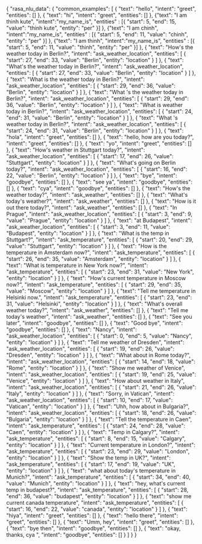 {
  "rasa_nlu_data": {
    "common_examples": [
      {
        "text": "hello",
        "intent": "greet",
        "entities": []
      },
      {
        "text": "hi",
        "intent": "greet",
        "entities": []
      },
      {"text": "I am thinh kute",
      "intent":"my_name_is",
      "entities" :           [{
            "start": 5,
            "end": 15,
            "value": "thinh kute",
            "entity": "per"
          }]
      },
      {"text": "I am chinh",
      "intent":"my_name_is",
      "entities" :           [{
            "start": 5,
            "end": 11,
            "value": "chinh",
            "entity": "per"
          }]
      },
                {"text": "I am thinh",
      "intent":"my_name_is",
      "entities" :           [{
            "start": 5,
            "end": 11,
            "value": "thinh",
            "entity": "per"
          }]
      },
      {
        "text": "How's the weather today in Berlin?",
        "intent": "ask_weather_location",
        "entities": [
          {
            "start": 27,
            "end": 33,
            "value": "Berlin",
            "entity": "location"
          }
        ]
      },
      {
        "text": "What's the weather today in Berlin?",
        "intent": "ask_weather_location",
        "entities": [
          {
            "start": 27,
            "end": 33,
            "value": "Berlin",
            "entity": "location"
          }
        ]
      },
      {
        "text": "What is the weather today in Berlin?",
        "intent": "ask_weather_location",
        "entities": [
          {
            "start": 29,
            "end": 36,
            "value": "Berlin",
            "entity": "location"
          }
        ]
      },
            {
        "text": "What 's the weather today in Berlin?",
        "intent": "ask_weather_location",
        "entities": [
          {
            "start": 29,
            "end": 36,
            "value": "Berlin",
            "entity": "location"
          }
        ]
      },
            {
        "text": "What is weather today in Berlin?",
        "intent": "ask_weather_location",
        "entities": [
          {
            "start": 24,
            "end": 31,
            "value": "Berlin",
            "entity": "location"
          }
        ]
      },
                  {
        "text": "What 's weather today in Berlin?",
        "intent": "ask_weather_location",
        "entities": [
          {
            "start": 24,
            "end": 31,
            "value": "Berlin",
            "entity": "location"
          }
        ]
      },
      {
        "text": "hola",
        "intent": "greet",
        "entities": []
      },
      {
        "text": "hello, how are you today?",
        "intent": "greet",
        "entities": []
      },
      {
        "text": "yo",
        "intent": "greet",
        "entities": []
      },
      {
        "text": "How's weather in Stuttgart today?",
        "intent": "ask_weather_location",
        "entities": [
          {
            "start": 17,
            "end": 26,
            "value": "Stuttgart",
            "entity": "location"
          }
        ]
      },
      {
        "text": "What's going on Berlin today?",
        "intent": "ask_weather_location",
        "entities": [
          {
            "start": 16,
            "end": 22,
            "value": "Berlin",
            "entity": "location"
          }
        ]
      },
      {
        "text": "bye",
        "intent": "goodbye",
        "entities": []
      },
      {
        "text": "see ya",
        "intent": "goodbye",
        "entities": []
      },
      {
        "text": "cya",
        "intent": "goodbye",
        "entities": []
      },
      {
        "text": "How's the weather today?",
        "intent": "ask_weather",
        "entities": []
      },
      {
        "text": "What's today's weather?",
        "intent": "ask_weather",
        "entities": []
      },
      {
        "text": "How is it out there today?",
        "intent": "ask_weather",
        "entities": []
      },
      {
        "text": "In Prague",
        "intent": "ask_weather_location",
        "entities": [
          {
            "start": 3,
            "end": 9,
            "value": "Prague",
            "entity": "location"
          }
        ]
      },
      {
        "text": "at Budapest",
        "intent": "ask_weather_location",
        "entities": [
          {
            "start": 3,
            "end": 11,
            "value": "Budapest",
            "entity": "location"
          }
        ]
      },
      {
        "text": "What is the temp in Stuttgart?",
        "intent": "ask_temperature",
        "entities": [
          {
            "start": 20,
            "end": 29,
            "value": "Stuttgart",
            "entity": "location"
          }
        ]
      },
      {
        "text": "How is the temperature in Amsterdam now?",
        "intent": "ask_temperature",
        "entities": [
          {
            "start": 26,
            "end": 35,
            "value": "Amsterdam",
            "entity": "location"
          }
        ]
      },
      {
        "text": "What is temperature in New York now?",
        "intent": "ask_temperature",
        "entities": [
          {
            "start": 23,
            "end": 31,
            "value": "New York",
            "entity": "location"
          }
        ]
      },
      {
        "text": "How's current temperature in Moscow now?",
        "intent": "ask_temperature",
        "entities": [
          {
            "start": 29,
            "end": 35,
            "value": "Moscow",
            "entity": "location"
          }
        ]
      },
      {
        "text": "Tell me temperature in Helsinki now.",
        "intent": "ask_temperature",
        "entities": [
          {
            "start": 23,
            "end": 31,
            "value": "Helsinki",
            "entity": "location"
          }
        ]
      },
      {
        "text": "What's overall weather today?",
        "intent": "ask_weather",
        "entities": []
      },
      {
        "text": "Tell me today's weather",
        "intent": "ask_weather",
        "entities": []
      },
      {
        "text": "See you later",
        "intent": "goodbye",
        "entities": []
      },
      {
        "text": "Good bye",
        "intent": "goodbye",
        "entities": []
      },
      {
        "text": "Nancy",
        "intent": "ask_weather_location",
        "entities": [
          {
            "start": 0,
            "end": 5,
            "value": "Nancy",
            "entity": "location"
          }
        ]
      },
      {
        "text": "Tell me weather of Dresden",
        "intent": "ask_weather_location",
        "entities": [
          {
            "start": 19,
            "end": 26,
            "value": "Dresden",
            "entity": "location"
          }
        ]
      },
      {
        "text": "What about in Rome today?",
        "intent": "ask_weather_location",
        "entities": [
          {
            "start": 14,
            "end": 18,
            "value": "Rome",
            "entity": "location"
          }
        ]
      },
      {
        "text": "Show me weather of Venice",
        "intent": "ask_weather_location",
        "entities": [
          {
            "start": 19,
            "end": 25,
            "value": "Venice",
            "entity": "location"
          }
        ]
      },
      {
        "text": "How about weather in Italy",
        "intent": "ask_weather_location",
        "entities": [
          {
            "start": 21,
            "end": 26,
            "value": "Italy",
            "entity": "location"
          }
        ]
      },
      {
        "text": "Sorry, in Vatican",
        "intent": "ask_weather_location",
        "entities": [
          {
            "start": 10,
            "end": 17,
            "value": "Vatican",
            "entity": "location"
          }
        ]
      },
      {
        "text": "Uhh, how about in Bulgaria?",
        "intent": "ask_weather_location",
        "entities": [
          {
            "start": 18,
            "end": 26,
            "value": "Bulgaria",
            "entity": "location"
          }
        ]
      },
      {
        "text": "Tell the temperature in Caen",
        "intent": "ask_temperature",
        "entities": [
          {
            "start": 24,
            "end": 28,
            "value": "Caen",
            "entity": "location"
          }
        ]
      },
      {
        "text": "Temp in Calgary?",
        "intent": "ask_temperature",
        "entities": [
          {
            "start": 8,
            "end": 15,
            "value": "Calgary",
            "entity": "location"
          }
        ]
      },
      {
        "text": "Current temperature in London?",
        "intent": "ask_temperature",
        "entities": [
          {
            "start": 23,
            "end": 29,
            "value": "London",
            "entity": "location"
          }
        ]
      },
      {
        "text": "Show the temp in UK?",
        "intent": "ask_temperature",
        "entities": [
          {
            "start": 17,
            "end": 19,
            "value": "UK",
            "entity": "location"
          }
        ]
      },
      {
        "text": "what about today's temperature in Munich?",
        "intent": "ask_temperature",
        "entities": [
          {
            "start": 34,
            "end": 40,
            "value": "Munich",
            "entity": "location"
          }
        ]
      },
      {
        "text": "hey, what's current temp in budapest?",
        "intent": "ask_temperature",
        "entities": [
          {
            "start": 28,
            "end": 36,
            "value": "budapest",
            "entity": "location"
          }
        ]
      },
      {
        "text": "show me current canada temperature",
        "intent": "ask_temperature",
        "entities": [
          {
            "start": 16,
            "end": 22,
            "value": "canada",
            "entity": "location"
          }
        ]
      },
      {
        "text": "hiya",
        "intent": "greet",
        "entities": []
      },
      {
        "text": "hello there",
        "intent": "greet",
        "entities": []
      },
      {
        "text": "Umm, hey",
        "intent": "greet",
        "entities": []
      },
      {
        "text": "bye then",
        "intent": "goodbye",
        "entities": []
      },
      {
        "text": "okay, thanks, cya ",
        "intent": "goodbye",
        "entities": []
      }
    ]
  }
}
